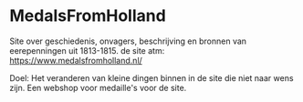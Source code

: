 # MedalsFromHolland

Site over geschiedenis, onvagers, beschrijving en bronnen van eerepenningen uit 1813-1815.
de site atm: https://www.medalsfromholland.nl/

Doel:
  Het veranderen van kleine dingen binnen in de site die niet naar wens zijn.
  Een webshop voor medaille's voor de site.
  

